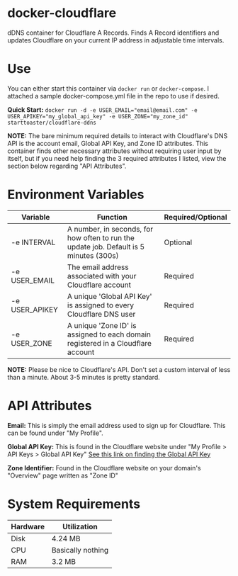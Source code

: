 # docker-cloudflare
dDNS container for Cloudflare A Records. Finds A Record identifiers and updates Cloudflare on your current IP address in adjustable time intervals.

# Use

You can either start this container via `docker run` or `docker-compose`. I attached a sample docker-compose.yml file in the repo to use if desired.

**Quick Start:** `docker run -d -e USER_EMAIL="email@email.com" -e USER_APIKEY="my_global_api_key" -e USER_ZONE="my_zone_id" starttoaster/cloudflare-ddns`

**NOTE:** The bare minimum required details to interact with Cloudflare's DNS API is the account email, Global API Key, and Zone ID attributes. This container finds other necessary attributes 
without requiring user input by itself, but if you need help finding the 3 required attributes I listed, view the section below regarding "API Attributes".

# Environment Variables

| Variable | Function | Required/Optional |
| ---- | ---- | --- |
| -e INTERVAL | A number, in seconds, for how often to run the update job. Default is 5 minutes (300s) | Optional |
| -e USER_EMAIL | The email address associated with your Cloudflare account | Required |
| -e USER_APIKEY | A unique 'Global API Key' is assigned to every Cloudflare DNS user | Required |
| -e USER_ZONE | A unique 'Zone ID' is assigned to each domain registered in a Cloudflare account | Required |

**NOTE:** Please be nice to Cloudflare's API. Don't set a custom interval of less than a minute. About 3-5 minutes is pretty standard.

# API Attributes

**Email:** This is simply the email address used to sign up for Cloudflare. This can be found under "My Profile".

**Global API Key:** This is found in the Cloudflare website under "My Profile > API Keys > Global API Key" 
[See this link on finding the Global API Key](https://support.cloudflare.com/hc/en-us/articles/200167836-Where-do-I-find-my-CloudFlare-API-key-)

**Zone Identifier:** Found in the Cloudflare website on your domain's "Overview" page written as "Zone ID"

# System Requirements

| Hardware | Utilization |
| ---- | ---- |
| Disk | 4.24 MB |
| CPU | Basically nothing |
| RAM | 3.2 MB |

